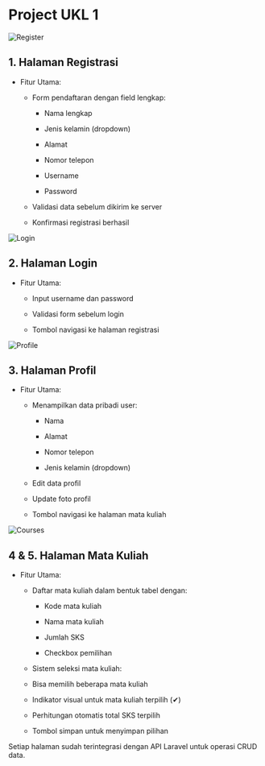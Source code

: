 # Project UKL 1


![Register](assets/images/register_image.jpeg)
## 1. Halaman Registrasi
* Fitur Utama:

    * Form pendaftaran dengan field lengkap:

        * Nama lengkap

        * Jenis kelamin (dropdown)

        * Alamat

        * Nomor telepon

        * Username

        * Password


    * Validasi data sebelum dikirim ke server

    * Konfirmasi registrasi berhasil

![Login](assets/images/login_image.jpeg)
## 2. Halaman Login
* Fitur Utama:

    * Input username dan password

    * Validasi form sebelum login

    * Tombol navigasi ke halaman registrasi

![Profile](assets/images/profile_image.jpeg)
## 3. Halaman Profil
* Fitur Utama:

    * Menampilkan data pribadi user:

        * Nama

        * Alamat

        * Nomor telepon

        * Jenis kelamin (dropdown)

    * Edit data profil

    * Update foto profil

    * Tombol navigasi ke halaman mata kuliah

![Courses](assets/images/courses_image.jpeg)
## 4 & 5. Halaman Mata Kuliah
* Fitur Utama:

    * Daftar mata kuliah dalam bentuk tabel dengan:

        * Kode mata kuliah

        * Nama mata kuliah

        * Jumlah SKS

        * Checkbox pemilihan

    * Sistem seleksi mata kuliah:

    * Bisa memilih beberapa mata kuliah

    * Indikator visual untuk mata kuliah terpilih (✔)

    * Perhitungan otomatis total SKS terpilih

    * Tombol simpan untuk menyimpan pilihan

Setiap halaman sudah terintegrasi dengan API Laravel untuk operasi CRUD data.

